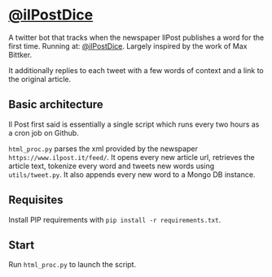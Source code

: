 # [@ilPostDice](https://twitter.com/ilpostdice)

A twitter bot that tracks when the newspaper IlPost publishes a word for the first time. Running at: [@ilPostDice](https://twitter.com/ilpostdice). Largely inspired by the work of Max Bittker.

It additionally replies to each tweet with a few words of context and a link to the original article.

Basic architecture
----------

Il Post first said is essentially a single script which runs every two hours as a cron job on Github.

`html_proc.py` parses the xml provided by the newspaper `https://www.ilpost.it/feed/`. It opens every new article url, retrieves the article text, tokenize every word and tweets new words using `utils/tweet.py`. It also appends every new word to a Mongo DB instance.


Requisites
----------

Install PIP requirements with `pip install -r requirements.txt`.

Start
-----

Run `html_proc.py` to launch the script.
